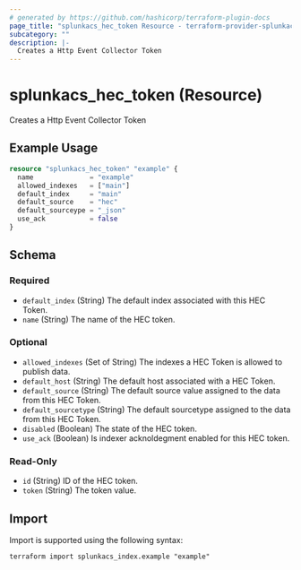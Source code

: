 ```yaml
---
# generated by https://github.com/hashicorp/terraform-plugin-docs
page_title: "splunkacs_hec_token Resource - terraform-provider-splunkacs"
subcategory: ""
description: |-
  Creates a Http Event Collector Token
---
```


# splunkacs_hec_token (Resource)

Creates a Http Event Collector Token

## Example Usage

```terraform
resource "splunkacs_hec_token" "example" {
  name              = "example"
  allowed_indexes   = ["main"]
  default_index     = "main"
  default_source    = "hec"
  default_sourceype = "_json"
  use_ack           = false
}
```

<!-- schema generated by tfplugindocs -->
## Schema

### Required

- `default_index` (String) The default index associated with this HEC Token.
- `name` (String) The name of the HEC token.

### Optional

- `allowed_indexes` (Set of String) The indexes a HEC Token is allowed to publish data.
- `default_host` (String) The default host associated with a HEC Token.
- `default_source` (String) The default source value assigned to the data from this HEC Token.
- `default_sourcetype` (String) The default sourcetype assigned to the data from this HEC Token.
- `disabled` (Boolean) The state of the HEC token.
- `use_ack` (Boolean) Is indexer acknoldegment enabled for this HEC token.

### Read-Only

- `id` (String) ID of the HEC token.
- `token` (String) The token value.

## Import

Import is supported using the following syntax:

```shell
terraform import splunkacs_index.example "example"
```
